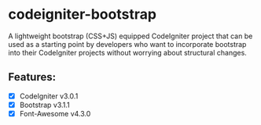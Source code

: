 # codeigniter-bootstrap
A lightweight bootstrap (CSS+JS) equipped CodeIgniter project that can be used as a starting point by developers who want to incorporate bootstrap into their CodeIgniter projects without worrying about structural changes.
## Features:
- [x] CodeIgniter v3.0.1
- [x] Bootstrap v3.1.1
- [x] Font-Awesome v4.3.0
